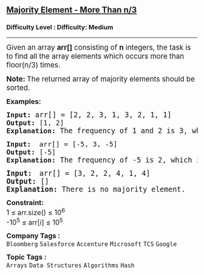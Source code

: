 <h2><a href="https://www.geeksforgeeks.org/problems/majority-vote/1?_gl=1*zty8ov*_up*MQ..*_gs*MQ..&gclid=Cj0KCQjw-ZHEBhCxARIsAGGN96K1FZFfDNIyjuTgy4oVk3UfvK7m743gvRWq7pesWTnsjBCVbdZECy4aAto2EALw_wcB&gbraid=0AAAAAC9yBkDuAtZQRfq_SitUzxbSuh2I2">Majority Element - More Than n/3</a></h2><h3>Difficulty Level : Difficulty: Medium</h3><hr><div class="problems_problem_content__Xm_eO"><p><span style="font-size: 14pt;"><span class="cf0">Given an array </span><strong><span class="cf0">arr</span></strong><span class="cf0"><strong>[]</strong> consisting of <strong>n</strong> integers, the task is to find all the array elements which occurs more than floor(n/3) times.</span></span></p>
<p><span class="cf0" style="font-size: 14pt;"><strong>Note: </strong>The returned array of majority elements should be sorted.</span></p>
<p><span style="font-size: 18px;"><strong>Examples:</strong></span></p>
<pre><span style="font-size: 18px;"><strong>Input: </strong></span><span style="font-size: 14pt;"><span class="cf0">arr</span><span class="cf0">[] = [2, 2, 3, 1, 3, 2, 1, 1]</span></span><span style="font-size: 18px;">
<strong>Output: </strong><span class="cf0">[1, 2]</span>
<strong>Explanation: </strong></span><span style="font-size: 14pt;">The frequency of 1 and 2 is 3, which is more than floor n/3 (8/3 = 2).</span></pre>
<pre><span style="font-size: 18px;"><strong>Input: </strong> <span class="cf0">arr</span><span class="cf0">[] = [-5, 3, -5]</span>
<strong>Output: </strong><span class="cf0">[-5]</span><br><strong>Explanation:<span style="font-size: 14pt;"> </span></strong></span><span style="font-size: 14pt;">The frequency of -5 is 2, which is more than floor n/3 (3/3 = 1).<br></span></pre>
<pre><strong><span style="font-size: 14pt;">Input: </span></strong> <span style="font-size: 14pt;"><span class="cf0">arr</span><span class="cf0">[] = [3, 2, 2, 4, 1, 4]</span></span><strong><span style="font-size: 14pt;"><br>Output: </span></strong><span style="font-size: 14pt;">[]</span><strong><span style="font-size: 14pt;"><br>Explanation: </span></strong><span style="font-size: 14pt;">There is no majority element.</span></pre>
<p><strong><span style="font-size: 18px;">Constraint:</span></strong><br><span style="font-size: 18px;">1 ≤ arr.size() ≤ 10<sup>6</sup><br></span><span style="font-size: 18px;">-10<sup>5</sup> ≤ arr[i] ≤ 10<sup>5</sup></span></p></div><p><span style=font-size:18px><strong>Company Tags : </strong><br><code>Bloomberg</code>&nbsp;<code>Salesforce</code>&nbsp;<code>Accenture</code>&nbsp;<code>Microsoft</code>&nbsp;<code>TCS</code>&nbsp;<code>Google</code>&nbsp;<br><p><span style=font-size:18px><strong>Topic Tags : </strong><br><code>Arrays</code>&nbsp;<code>Data Structures</code>&nbsp;<code>Algorithms</code>&nbsp;<code>Hash</code>&nbsp;